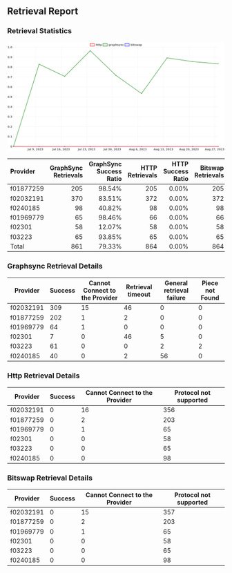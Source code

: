 ## Retrieval Report
### Retrieval Statistics
<img src="https://raw.githubusercontent.com/data-preservation-programs/filplus-checker-assets/main/filecoin-project/filecoin-plus-large-datasets/issues/2062/1693204428476.png"/>

| Provider  | GraphSync Retrievals | GraphSync Success Ratio | HTTP Retrievals | HTTP Success Ratio | Bitswap Retrievals | Bitswap Success Ratio |
| :-------- | -------------------: | ----------------------: | --------------: | -----------------: | -----------------: | --------------------: |
| f01877259 |                  205 |                  98.54% |             205 |              0.00% |                205 |                 0.00% |
| f02032191 |                  370 |                  83.51% |             372 |              0.00% |                372 |                 0.00% |
| f0240185  |                   98 |                  40.82% |              98 |              0.00% |                 98 |                 0.00% |
| f01969779 |                   65 |                  98.46% |              66 |              0.00% |                 66 |                 0.00% |
| f02301    |                   58 |                  12.07% |              58 |              0.00% |                 58 |                 0.00% |
| f03223    |                   65 |                  93.85% |              65 |              0.00% |                 65 |                 0.00% |
| Total     |                  861 |                  79.33% |             864 |              0.00% |                864 |                 0.00% |

### Graphsync Retrieval Details
| Provider  | Success | Cannot Connect to the Provider | Retrieval timeout | General retrieval failure | Piece not Found |
| --------- | ------- | ------------------------------ | ----------------- | ------------------------- | --------------- |
| f02032191 | 309     | 15                             | 46                | 0                         | 0               |
| f01877259 | 202     | 1                              | 2                 | 0                         | 0               |
| f01969779 | 64      | 1                              | 0                 | 0                         | 0               |
| f02301    | 7       | 0                              | 46                | 5                         | 0               |
| f03223    | 61      | 0                              | 0                 | 2                         | 2               |
| f0240185  | 40      | 0                              | 2                 | 56                        | 0               |

### Http Retrieval Details
| Provider  | Success | Cannot Connect to the Provider | Protocol not supported |
| --------- | ------- | ------------------------------ | ---------------------- |
| f02032191 | 0       | 16                             | 356                    |
| f01877259 | 0       | 2                              | 203                    |
| f01969779 | 0       | 1                              | 65                     |
| f02301    | 0       | 0                              | 58                     |
| f03223    | 0       | 0                              | 65                     |
| f0240185  | 0       | 0                              | 98                     |

### Bitswap Retrieval Details
| Provider  | Success | Cannot Connect to the Provider | Protocol not supported |
| --------- | ------- | ------------------------------ | ---------------------- |
| f02032191 | 0       | 15                             | 357                    |
| f01877259 | 0       | 2                              | 203                    |
| f01969779 | 0       | 1                              | 65                     |
| f02301    | 0       | 0                              | 58                     |
| f03223    | 0       | 0                              | 65                     |
| f0240185  | 0       | 0                              | 98                     |
